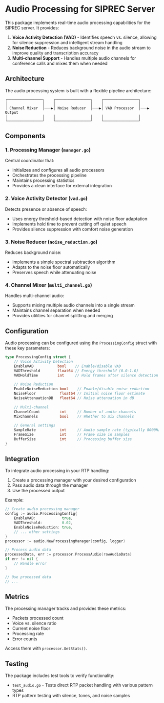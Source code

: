 # Audio Processing for SIPREC Server

This package implements real-time audio processing capabilities for the SIPREC server. It provides:

1. **Voice Activity Detection (VAD)** - Identifies speech vs. silence, allowing for silence suppression and intelligent stream handling
2. **Noise Reduction** - Reduces background noise in the audio stream to improve quality and transcription accuracy
3. **Multi-channel Support** - Handles multiple audio channels for conference calls and mixes them when needed

## Architecture

The audio processing system is built with a flexible pipeline architecture:

```
┌────────────────┐    ┌────────────────┐    ┌────────────────┐
│                │    │                │    │                │
│ Channel Mixer  │───▶│ Noise Reducer  │───▶│ VAD Processor  │───▶ Output
│                │    │                │    │                │
└────────────────┘    └────────────────┘    └────────────────┘
```

## Components

### 1. Processing Manager (`manager.go`)

Central coordinator that:
- Initializes and configures all audio processors
- Orchestrates the processing pipeline
- Maintains processing statistics
- Provides a clean interface for external integration

### 2. Voice Activity Detector (`vad.go`)

Detects presence or absence of speech:
- Uses energy threshold-based detection with noise floor adaptation
- Implements hold time to prevent cutting off quiet speech
- Provides silence suppression with comfort noise generation

### 3. Noise Reducer (`noise_reduction.go`)

Reduces background noise:
- Implements a simple spectral subtraction algorithm
- Adapts to the noise floor automatically
- Preserves speech while attenuating noise

### 4. Channel Mixer (`multi_channel.go`)

Handles multi-channel audio:
- Supports mixing multiple audio channels into a single stream
- Maintains channel separation when needed
- Provides utilities for channel splitting and merging

## Configuration

Audio processing can be configured using the `ProcessingConfig` struct with these key parameters:

```go
type ProcessingConfig struct {
    // Voice Activity Detection
    EnableVAD           bool    // Enable/disable VAD
    VADThreshold        float64 // Energy threshold (0.0-1.0)
    VADHoldTime         int     // Hold frames after silence detection
    
    // Noise Reduction
    EnableNoiseReduction bool    // Enable/disable noise reduction
    NoiseFloor           float64 // Initial noise floor estimate
    NoiseAttenuationDB   float64 // Noise attenuation in dB
    
    // Multi-channel
    ChannelCount         int     // Number of audio channels
    MixChannels          bool    // Whether to mix channels
    
    // General settings
    SampleRate           int     // Audio sample rate (typically 8000Hz)
    FrameSize            int     // Frame size in samples
    BufferSize           int     // Processing buffer size
}
```

## Integration

To integrate audio processing in your RTP handling:

1. Create a processing manager with your desired configuration
2. Pass audio data through the manager
3. Use the processed output

Example:

```go
// Create audio processing manager
config := audio.ProcessingConfig{
    EnableVAD:            true,
    VADThreshold:         0.02,
    EnableNoiseReduction: true,
    // ... other settings
}
processor := audio.NewProcessingManager(config, logger)

// Process audio data
processedData, err := processor.ProcessAudio(rawAudioData)
if err != nil {
    // Handle error
}

// Use processed data
// ...
```

## Metrics

The processing manager tracks and provides these metrics:

- Packets processed count
- Voice vs. silence ratio
- Current noise floor
- Processing rate
- Error counts

Access them with `processor.GetStats()`.

## Testing

The package includes test tools to verify functionality:

- `test_audio.go` - Tests direct RTP packet handling with various pattern types
- RTP pattern testing with silence, tones, and noise samples
